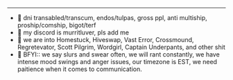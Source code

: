 ----
- 🌠 dni transabled/transcum, endos/tulpas, gross ppl, anti multiship, proship/comship, bigot/terf
- 🧿 my discord is murritluver, pls add me
- 🌺 we are into Homestuck, Hiveswap, Vast Error, Crossmound, Regretevator, Scott Pilgrim, Wordgirl, Captain Underpants, and other shit
- 🌴 BFYI:: we say slurs and swear often, we will rant constantly, we have intense mood swings and anger issues, our timezone is EST, we need paitience when it comes to communication.
<!---
murritluver/murritluver is a ✨ special ✨ repository because its `README.md` (this file) appears on your GitHub profile.
You can click the Preview link to take a look at your changes.
--->

